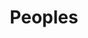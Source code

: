 ---
layout: page
title: Peoples
nav: true
nav_order: 6
dropdown: true
children: 
    - title: Faculty
      permalink: /faculty/
    - title: divider
    - title: Publications
      permalink: /publications/
    - title: divider
    - title: Presentations
      permalink: /presentations/
---